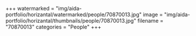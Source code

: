 +++
watermarked = "img/aida-portfolio/horizantal/watermarked/people/70870013.jpg"
image = "img/aida-portfolio/horizantal/thumbnails/people/70870013.jpg"
filename = "70870013"
categories = "People"
+++
